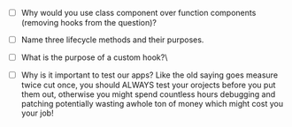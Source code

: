 - [ ] Why would you use class component over function components (removing hooks from the question)?

- [ ] Name three lifecycle methods and their purposes.
- [ ] What is the purpose of a custom hook?\

- [ ] Why is it important to test our apps?
Like the old saying goes measure twice cut once, you should ALWAYS test your orojects before you put them out, otherwise you might spend countless hours debugging and patching potentially wasting awhole ton of money which might cost you your job!